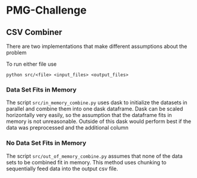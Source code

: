 # PMG-Challenge
## CSV Combiner

There are two implementations that make different assumptions about the problem

To run either file use 
``` 
python src/<file> <input_files> <output_files>
```

### Data Set Fits in Memory
The script `src/in_memory_combine.py` uses dask to initialize the datasets in parallel and combine them into one dask dataframe. Dask can be scaled horizontally very easily, so the assumption that the dataframe fits in memory is not unreasonable. Outside of this dask would perform best if the data was preprocessed and the additional column 

### No Data Set Fits in Memory
The script `src/out_of_memory_combine.py` assumes that none of the data sets to be combined fit in memory. This method uses chunking to sequentially feed data into the output csv file. 
